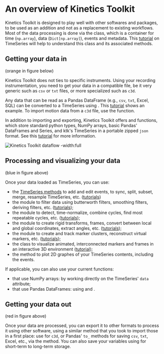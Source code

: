 # An overview of Kinetics Toolkit

Kinetics Toolkit is designed to play well with other softwares and packages, to be used as an addition and not as a replacement to existing workflows. Most of the data processing is done via the [](api/ktk.TimeSeries.rst) class, which is a container for time (`np.array`), data (`Dict[np.array]`), events and metadata. This [tutorial](timeseries.md) on TimeSeries will help to understand this class and its associated methods.

## Getting your data in

(orange in figure below)

Kinetics Toolkit does not ties to specific instruments. Using your recording instrumentation, you need to get your data in a compatible file, be it very generic such as `csv` or `txt` files, or more specialized such as `c3d`.

Any data that can be read as a Pandas DataFrame (e.g., `csv`, `txt`, Excel, SQL) can be converted to a TimeSeries using [](api/ktk.TimeSeries.from_dataframe.rst). This [tutorial](timeseries_dataframes.md) shows an example. To import motion data from a `c3d` file, use the [](api/ktk.read_c3d.rst) function.

In addition to importing and exporting, Kinetics Toolkit offers [](api/ktk.load.rst) and [](api/ktk.save.rst) functions, which store standard python types, NumPy arrays, basic Pandas' DataFrames and Series, and ktk's TimeSeries in a portable zipped `json` format. See this [tutorial](loadsave.md) for more information.

![Kinetics Toolkit dataflow -width:full](_static/images/ktk_dataflow.png)

## Processing and visualizing your data

(blue in figure above)

Once your data loaded as TimeSeries, you can use:

- the [TimeSeries methods](api/ktk.TimeSeries.rst) to add and edit events, to sync, split, subset, merge, resample TimeSeries, etc. ([tutorials](timeseries.md))
- the [](api/ktk.filters.rst) module to filter data using butterworth filters, smoothing filters, deriving filters, etc. ([tutorials](filters.md));
- the [](api/ktk.cycles.rst) module to detect, time-normalize, combine cycles, find most repeatable cycles, etc. ([tutorials](cycles.md));
- the [](api/ktk.geometry.rst) module to create rigid transforms, frames, convert between local and global coordinates, extract angles, etc. ([tutorials](geometry.md));
- the [](api/ktk.kinematics.rst) module to create and track marker clusters, reconstruct virtual markers, etc. ([tutorials](kinematics.md));
- the [](api/ktk.Player.rst) class to visualize animated, interconnected markers and frames in an interactive 3D environment ([tutorial](kinematics_load_visualize.md));
- the [](api/ktk.TimeSeries.plot.rst) method to plot 2D graphes of your TimeSeries contents, including the events.

If applicable, you can also use your current functions:

- that use NumPy arrays: by working directly on the TimeSeries' `data` attribute;
- that use Pandas DataFrames: using [](api/ktk.TimeSeries.from_dataframe.rst) and [](api/ktk.TimeSeries.to_dataframe.rst).

## Getting your data out

(red in figure above)

Once your data are processed, you can export it to other formats to process it using other software, using a similar method that you took to import those in a first place: use [](api/ktk.write_c3d.rst) for `c3d`, or Pandas' `to_` methods for saving `csv`, `txt`, Excel, etc., via the [](api/ktk.TimeSeries.to_dataframe.rst) method. You can also save your variables using [](api/ktk.save.rst) for short-term to long-term storage.
